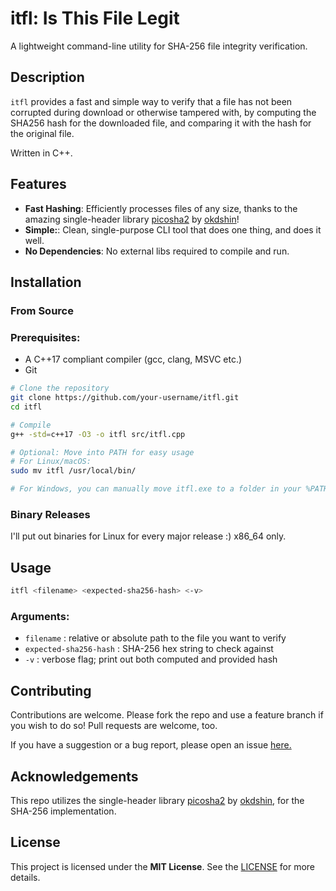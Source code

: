 # itfl: Is This File Legit
A lightweight command-line utility for SHA-256 file integrity verification.

## Description
```itfl``` provides a fast and simple way to verify that a file has not been corrupted during download or otherwise tampered with, by computing the SHA256 hash for the downloaded file, and comparing it with the hash for the original file.

Written in C++.

## Features
- __Fast Hashing__: Efficiently processes files of any size, thanks to the amazing single-header library [picosha2](https://github.com/okdshin/PicoSHA2 "picosha2.h") by [okdshin](https://github.com/okdshin)!
- __Simple:__: Clean, single-purpose CLI tool that does one thing, and does it well.
- __No Dependencies__: No external libs required to compile and run.

## Installation
### From Source
### Prerequisites:
- A C++17 compliant compiler (gcc, clang, MSVC etc.)
- Git

```bash
# Clone the repository
git clone https://github.com/your-username/itfl.git
cd itfl

# Compile
g++ -std=c++17 -O3 -o itfl src/itfl.cpp

# Optional: Move into PATH for easy usage
# For Linux/macOS:
sudo mv itfl /usr/local/bin/

# For Windows, you can manually move itfl.exe to a folder in your %PATH%
```
### Binary Releases
I'll put out binaries for Linux for every major release :) x86_64 only.

## Usage

```bash
itfl <filename> <expected-sha256-hash> <-v>
```

### Arguments:
- ```filename``` : relative or absolute path to the file you want to verify
- ```expected-sha256-hash``` : SHA-256 hex string to check against
- ```-v``` : verbose flag; print out both computed and provided hash

## Contributing

Contributions are welcome. Please fork the repo and use a feature branch if you wish to do so! Pull requests are welcome, too.

If you have a suggestion or a bug report, please open an issue [here.](https://github.com/nxck2005/itfl/issues "Issues")

## Acknowledgements

This repo utilizes the single-header library [picosha2](https://github.com/okdshin/PicoSHA2 "picosha2.h") by [okdshin](https://github.com/okdshin), for the SHA-256 implementation.

## License

This project is licensed under the __MIT License__. See the [LICENSE](https://github.com/nxck2005/itfl/blob/main/LICENSE "License for nxck2005/itfl") for more details.

